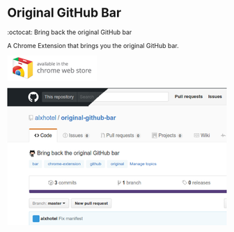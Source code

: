 # Original GitHub Bar
:octocat: Bring back the original GitHub bar

A Chrome Extension that brings you the original GitHub bar.

[![Available in the Chrome Web Store](assets/chrome_web_store.png)](https://chrome.google.com/webstore/detail/ncckkapnfmioehkahgadbcnodoablkpl)

![Original Github bar transform](assets/screenshot.png)

